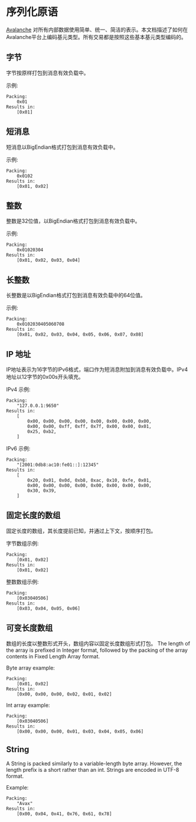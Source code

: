 # 序列化原语

[Avalanche](../../#avalanche) 对所有内部数据使用简单、统一、简洁的表示。本文档描述了如何在Avalanche平台上编码基元类型。所有交易都是按照这些基本基元类型编码的。

## 字节

字节按原样打包到消息有效负载中。

示例:

```text
Packing:
    0x01
Results in:
    [0x01]
```

## 短消息

短消息以BigEndian格式打包到消息有效负载中。

示例:

```text
Packing:
    0x0102
Results in:
    [0x01, 0x02]
```

## 整数

整数是32位值，以BigEndian格式打包到消息有效负载中。

示例:

```text
Packing:
    0x01020304
Results in:
    [0x01, 0x02, 0x03, 0x04]
```

## 长整数

长整数是以BigEndian格式打包到消息有效负载中的64位值。

示例:

```text
Packing:
    0x0102030405060708
Results in:
    [0x01, 0x02, 0x03, 0x04, 0x05, 0x06, 0x07, 0x08]
```

## IP 地址

IP地址表示为16字节的IPv6格式，端口作为短消息附加到消息有效负载中。IPv4地址以12字节的0x00s开头填充。

IPv4 示例:

```text
Packing:
    "127.0.0.1:9650"
Results in:
    [
        0x00, 0x00, 0x00, 0x00, 0x00, 0x00, 0x00, 0x00,
        0x00, 0x00, 0xff, 0xff, 0x7f, 0x00, 0x00, 0x01,
        0x25, 0xb2,
    ]
```

IPv6 示例:

```text
Packing:
    "[2001:0db8:ac10:fe01::]:12345"
Results in:
    [
        0x20, 0x01, 0x0d, 0xb8, 0xac, 0x10, 0xfe, 0x01,
        0x00, 0x00, 0x00, 0x00, 0x00, 0x00, 0x00, 0x00,
        0x30, 0x39,
    ]
```

## 固定长度的数组

固定长度的数组，其长度提前已知，并通过上下文，按顺序打包。

字节数组示例:

```text
Packing:
    [0x01, 0x02]
Results in:
    [0x01, 0x02]
```

整数数组示例:

```text
Packing:
    [0x03040506]
Results in:
    [0x03, 0x04, 0x05, 0x06]
```

## 可变长度数组

数组的长度以整数形式开头，数组内容以固定长度数组形式打包。
The length of the array is prefixed in Integer format, followed by the packing of the array contents in Fixed Length Array format.

Byte array example:

```text
Packing:
    [0x01, 0x02]
Results in:
    [0x00, 0x00, 0x00, 0x02, 0x01, 0x02]
```

Int array example:

```text
Packing:
    [0x03040506]
Results in:
    [0x00, 0x00, 0x00, 0x01, 0x03, 0x04, 0x05, 0x06]
```

## String

A String is packed similarly to a variable-length byte array. However, the length prefix is a short rather than an int. Strings are encoded in UTF-8 format.

Example:

```text
Packing:
    "Avax"
Results in:
    [0x00, 0x04, 0x41, 0x76, 0x61, 0x78]
```

<!--stackedit_data:
eyJoaXN0b3J5IjpbLTExMTkyNjEyNjldfQ==
-->